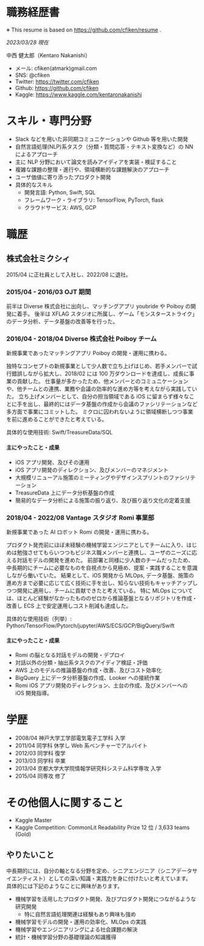 # 職務経歴書

※ This resume is based on https://github.com/cfiken/resume .

_2023/03/28 現在_

中西 健太郎（Kentaro Nakanishi）

- メール: cfiken(atmark)gmail.com
- SNS: @cfiken
- Twitter: https://twitter.com/cfiken
- Github: https://github.com/cfiken
- Kaggle: https://www.kaggle.com/kentaronakanishi

# スキル・専門分野

- Slack などを用いた非同期コミュニケーションや Github 等を用いた開発
- 自然言語処理(NLP)系タスク（分類・質問応答・テキスト変換など）の NN によるアプローチ
- 主に NLP 分野において論文を読みアイディアを実装・検証すること
- 複雑な課題の整理・進行や、領域横断的な課題解決のアプローチ
- ユーザ価値に寄り添ったプロダクト開発
- 具体的なスキル
  - 開発言語: Python, Swift, SQL
  - フレームワーク・ライブラリ: TensorFlow, PyTorch, flask
  - クラウドサービス: AWS, GCP

# 職歴

## 株式会社ミクシィ

2015/04 に正社員として入社し、2022/08 に退社。

### 2015/04 - 2016/03 OJT 期間

前半は Diverse 株式会社に出向し、マッチングアプリ youbride や Poiboy の開発に着手。
後半は XFLAG スタジオに所属し、ゲーム「モンスターストライク」のデータ分析、データ基盤の改善等を行った。

### 2016/04 - 2018/04 Diverse 株式会社 Poiboy チーム

新規事業であったマッチングアプリ Poiboy の開発・運用に携わる。

独特なコンセプトの新規事業として少人数で立ち上げはじめ、若手メンバーで試行錯誤しながら拡大し、2018/02 には 100 万ダウンロードを達成し、成長に事業の貢献した。
仕事量が多かったため、他メンバーとのコミュニケーションや、他チームとの連携、業務や会議の効率的な進め方等を考えながら実践していた。
立ち上げメンバーとして、自分の担当領域である iOS に留まらず様々なことに手を出し、最終的にはデータ基盤の作成から会議のファシリテーションなど多方面で事業にコミットした。
ミクロに囚われないように領域横断しつつ事業を前に進めることができたと考えている。

具体的な使用技術: Swift/TreasureData/SQL

#### 主にやったこと・成果

- iOS アプリ開発、及びその運用
- iOS アプリ開発のディレクション、及びメンバーのマネジメント
- 大規模リニューアル施策のミーティングやデザインスプリントのファシリテーション
- TreasureData 上にデータ分析基盤の作成
- 簡易的なデータ分析による施策の振り返り、及び振り返り文化の定着支援

### 2018/04 - 2022/08 Vantage スタジオ Romi 事業部

新規事業であった AI ロボット Romi の開発・運用に携わる。

プロダクト発売前にほぼ未経験の機械学習エンジニアとしてチームに入り、はじめは勉強させてもらいつつもビジネス職メンバーと連携し、ユーザのニーズに応える対話モデルの開発を進めた。
前部署と同様に少人数のチームだったため、中長期的にチームに必要なものを自視点から見極め、提案・実践することを意識しながら働いていた。
結果として、iOS 開発から MLOps, データ基盤、施策の進め方まで必要に応じて広く技術に手を出し、知らない技術もキャッチアップしつつ開発に適用し、チームに貢献できたと考えている。
特に MLOps については、ほとんど経験がなかったもののゼロから推論基盤となるリポジトリを作成・改善し ECS 上で安定運用しコスト削減も達成した。

具体的な使用技術（列挙）: Python/TensorFlow/Pytorch/jupyter/AWS/ECS/GCP/BigQuery/Swift

#### 主にやったこと・成果

- Romi の脳となる対話モデルの開発・デプロイ
- 対話以外の分類・抽出系タスクのアイディア検証・評価
- AWS 上のモデルの推論基盤の作成・改善、及びコスト効率化
- BigQuery 上にデータ分析基盤の作成、Looker への接続作業
- Romi iOS アプリ開発のディレクション、土台の作成、及びメンバーへの iOS 開発指導。

# 学歴

- 2008/04 神戸大学工学部電気電子工学科 入学
- 2011/04 同学科 休学し Web 系ベンチャーでアルバイト
- 2012/03 同学科 復学
- 2013/03 同学科 卒業
- 2013/04 京都大学大学院情報学研究科システム科学専攻 入学
- 2015/04 同専攻 修了

# その他個人に関すること

- Kaggle Master
- Kaggle Competition: CommonLit Readability Prize 12 位 / 3,633 teams (Gold)

## やりたいこと

中長期的には、自分の軸となる分野を定め、シニアエンジニア（シニアデータサイエンティスト）としての深い知識・実践力を身に付けたいと考えています。
具体的には下記のようなことに興味があります。

- 機械学習を活用したプロダクト開発、及びプロダクト開発につながるような研究開発
  - 特に自然言語処理関連は経験もあり興味も強め
- 機械学習モデルの開発・運用の効率化、MLOps の実践
- 機械学習やエンジニアリングによる社会課題の解決
- 統計・機械学習分野の基礎理論の知識獲得
